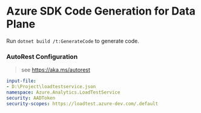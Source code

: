 # Azure SDK Code Generation for Data Plane

Run `dotnet build /t:GenerateCode` to generate code.

### AutoRest Configuration
> see https://aka.ms/autorest

``` yaml
input-file: 
- D:\Project\loadtestservice.json
namespace: Azure.Analytics.LoadTestService
security: AADToken
security-scopes: https://loadtest.azure-dev.com/.default
 
```
